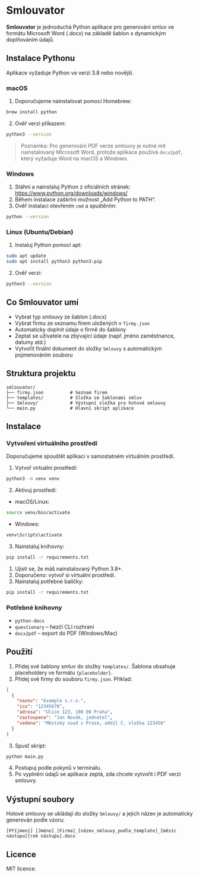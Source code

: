 # Smlouvator

**Smlouvator** je jednoduchá Python aplikace pro generování smluv ve formátu Microsoft Word (.docx) na základě šablon s dynamickým doplňováním údajů.

## Instalace Pythonu

Aplikace vyžaduje Python ve verzi 3.8 nebo novější.

### macOS
1. Doporučujeme nainstalovat pomocí Homebrew:
```bash
brew install python
```
2. Ověř verzi příkazem:
```bash
python3 --version
```

> Poznámka: Pro generování PDF verze smlouvy je nutné mít nainstalovaný Microsoft Word, protože aplikace používá `docx2pdf`, který vyžaduje Word na macOS a Windows.

### Windows
1. Stáhni a nainstaluj Python z oficiálních stránek: https://www.python.org/downloads/windows/
2. Během instalace zaškrtni možnost „Add Python to PATH“.
3. Ověř instalaci otevřením `cmd` a spuštěním:
```bash
python --version
```

### Linux (Ubuntu/Debian)
1. Instaluj Python pomocí apt:
```bash
sudo apt update
sudo apt install python3 python3-pip
```
2. Ověř verzi:
```bash
python3 --version
```

## Co Smlouvator umí
- Vybrat typ smlouvy ze šablon (.docx)
- Vybrat firmu ze seznamu firem uložených v `firmy.json`
- Automaticky doplnit údaje o firmě do šablony
- Zeptat se uživatele na zbývající údaje (např. jméno zaměstnance, datumy atd.)
- Vytvořit finální dokument do složky `Smlouvy` s automatickým pojmenováním souboru

## Struktura projektu

```
smlouvator/
├── firmy.json          # Seznam firem
├── templates/          # Složka se šablonami smluv
├── Smlouvy/            # Výstupní složka pro hotové smlouvy
└── main.py             # Hlavní skript aplikace
```

## Instalace

### Vytvoření virtuálního prostředí

Doporučujeme spouštět aplikaci v samostatném virtuálním prostředí.

1. Vytvoř virtuální prostředí:
```bash
python3 -m venv venv
```
2. Aktivuj prostředí:
- macOS/Linux:
```bash
source venv/bin/activate
```
- Windows:
```bash
venv\Scripts\activate
```
3. Nainstaluj knihovny:
```bash
pip install -r requirements.txt
```

1. Ujisti se, že máš nainstalovaný Python 3.8+.
2. Doporučeno: vytvoř si virtuální prostředí.
3. Nainstaluj potřebné balíčky:
```bash
pip install -r requirements.txt
```

### Potřebné knihovny
- `python-docx`
- `questionary` – hezčí CLI rozhraní
- `docx2pdf` – export do PDF (Windows/Mac)

## Použití

1. Přidej své šablony smluv do složky `templates/`. Šablona obsahuje placeholdery ve formátu `{placeholder}`.
2. Přidej své firmy do souboru `firmy.json`. Příklad:
```json
[
  {
    "nazev": "Example s.r.o.",
    "ico": "12345678",
    "adresa": "Ulice 123, 100 00 Praha",
    "zastoupena": "Jan Novák, jednatel",
    "vedena": "Městský soud v Praze, oddíl C, vložka 123456"
  }
]
```
3. Spusť skript:
```bash
python main.py
```
4. Postupuj podle pokynů v terminálu.
5. Po vyplnění údajů se aplikace zeptá, zda chcete vytvořit i PDF verzi smlouvy.

## Výstupní soubory
Hotové smlouvy se ukládají do složky `Smlouvy/` a jejich název je automaticky generován podle vzoru:
```
[Příjmení] [Jméno]_[Firma]_[název_smlouvy_podle_template]_[měsíc nástupu][rok nástupu].docx
```

## Licence
MIT licence.